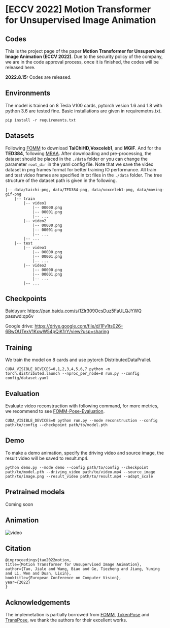 # **[ECCV 2022] Motion Transformer for Unsupervised Image Animation**
## **Codes**

This is the project page of the paper **Motion Transformer for Unsupervised Image Animation (ECCV 2022)**. Due to the security policy of the company, we are in the code approval process, once it is finished, the codes will be released here.

<!-- ### **Updates:** -->
**2022.8.15:** Codes are released.

## **Environments**
The model is trained on 8 Tesla V100 cards, pytorch vesion 1.6 and 1.8 with python 3.6 are tested fine. Basic installations are given in requiremetns.txt.

    pip install -r requirements.txt

## **Datasets**
Following [FOMM](https://github.com/AliaksandrSiarohin/first-order-model) to download **TaiChiHD**,**Voxceleb1**, and **MGIF**. And for the **TED384**, following [MRAA](https://github.com/snap-research/articulated-animation). After downloading and pre-processing, the dataset should be placed in the `./data` folder or you can change the parameter `root_dir` in the yaml config file. Note that we save the video dataset in png frames format for better training IO performance. All train and test video frames are specified in txt files in the `./data` folder. The tree structure of the dataset path is given in the following.

    |-- data/taichi-png, data/TED384-png, data/voxceleb1-png, data/moving-gif-png
        |-- train
            |-- video1
                |-- 00000.png
                |-- 00001.png
                |-- ...
            |-- video2
                |-- 00000.png
                |-- 00001.png
                |-- ...
            |-- ...
        |-- test
            |-- video1
                |-- 00000.png
                |-- 00001.png
                |-- ...
            |-- video2
                |-- 00000.png
                |-- 00001.png
                |-- ...
            |-- ...


## **Checkpoints**
Baiduyun: https://pan.baidu.com/s/1Zlr309OcsDuz5FaULQJYWQ passwd:qp6v

Google drive:  https://drive.google.com/file/d/1Fv1ts026-6BwOUTexV1KxwW54pQiK1rY/view?usp=sharing

## **Training**
We train the model on 8 cards and use pytorch DistributedDataPrallel.

    CUDA_VISIBLE_DEVICES=0,1,2,3,4,5,6,7 python -m torch.distributed.launch --nproc_per_node=8 run.py --config config/dataset.yaml
    
## **Evaluation**
Evaluate video reconstruction with following command, for more metrics, we recommend to see [FOMM-Pose-Evaluation](https://github.com/AliaksandrSiarohin/pose-evaluation).

    CUDA_VISIBLE_DEVICES=0 python run.py --mode reconstruction --config path/to/config --checkpoint path/to/model.pth  

## **Demo**
To make a demo animation, specify the driving video and source image, the result video will be saved to result.mp4.

    python demo.py --mode demo --config path/to/config --checkpoint path/to/model.pth --driving_video path/to/video.mp4 --source_image path/to/image.png --result_video path/to/result.mp4 --adapt_scale

## **Pretrained models**
Coming soon

## **Animation**
![video](videos/TEDTalks.gif)

## **Citation**
    @inproceedings{tao2022motion,
    title={Motion Transformer for Unsupervised Image Animation},
    author={Tao, Jiale and Wang, Biao and Ge, Tiezheng and Jiang, Yuning and Li, Wen and Duan, Lixin},
    booktitle={European Conference on Computer Vision},
    year={2022}
    }

## **Acknowledgements**
The implemetation is partially borrowed from [FOMM](https://github.com/AliaksandrSiarohin/first-order-model), [TokenPose](https://github.com/leeyegy/TokenPose) and [TransPose](https://github.com/yangsenius/TransPose), we thank the authors for their excellent works.

